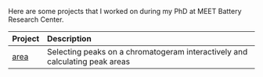 Here are some projects that I worked on during my PhD at MEET Battery Research Center.

| Project | Description |
| :---------------------- | :---------------------- |
| [area](area)| Selecting peaks on a chromatogeram interactively and calculating peak areas |
